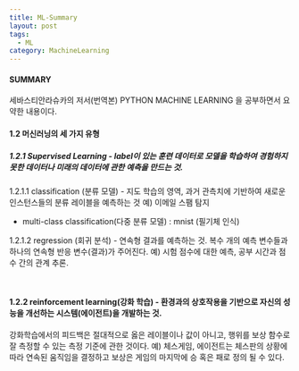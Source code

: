 ```yaml
---
title: ML-Summary
layout: post
tags:
  - ML
category: MachineLearning
---
```

#### SUMMARY
세바스티안라슈카의 저서(번역본) PYTHON MACHINE LEARNING 을 공부하면서 요약한 내용이다.

#### 1.2 머신러닝의 세 가지 유형
##### 1.2.1 Supervised Learning - label이 있는 훈련 데이터로 모델을 학습하여 경험하지 못한 데이터나 미래의 데이터에 관한 예측을 만드는 것.
1.2.1.1 classification (분류 모델) - 지도 학습의 영역, 과거 관측치에 기반하여 새로운 인스턴스들의 분류 레이블을 예측하는 것
예) 이메일 스팸 탐지
- multi-class classification(다중 분류 모델) : mnist (필기체 인식)

1.2.1.2 regression (회귀 분석) - 연속형 결과를 예측하는 것. 복수 개의 예측 변수들과 하나의 연속형 반응 변수(결과)가 주어진다.
예) 시험 점수에 대한 예측, 공부 시간과 점수 간의 관계 추론.

<br>

#### 1.2.2 reinforcement learning(강화 학습) - 환경과의 상호작용을 기반으로 자신의 성능을 개선하는 시스템(에이전트)을 개발하는 것.
강화학습에서의 피드백은 절대적으로 옳은 레이블이나 값이 아니고, 행위를 보상 함수로 잘 측정할 수 있는 측정 기준에 관한 것이다.
예) 체스게임, 에이전트는 체스판의 상황에 따라 연속된 움직임을 결정하고 보상은 게임의 마지막에 승 혹은 패로 정의 될 수 있다.




